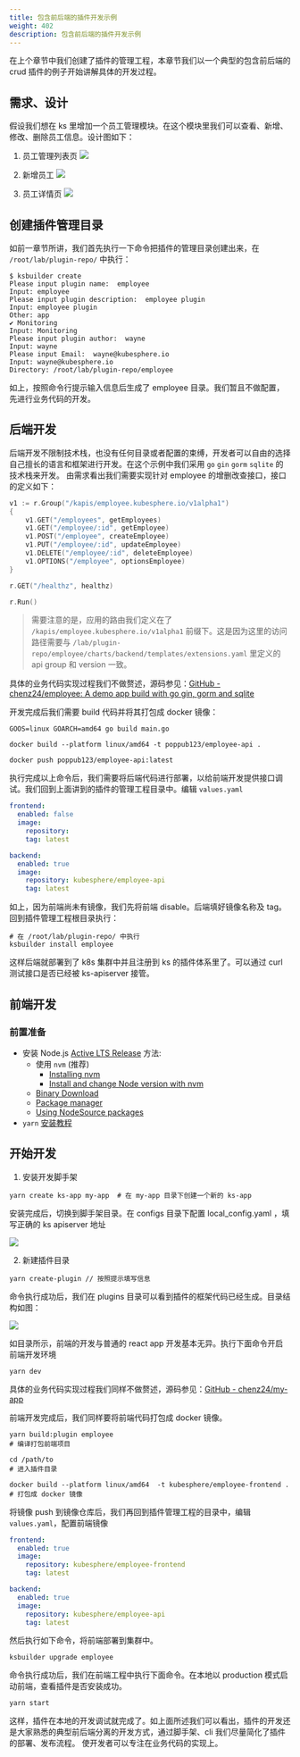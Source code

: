 ```yaml
---
title: 包含前后端的插件开发示例
weight: 402
description: 包含前后端的插件开发示例
---
```


在上个章节中我们创建了插件的管理工程，本章节我们以一个典型的包含前后端的 crud 插件的例子开始讲解具体的开发过程。

## 需求、设计
假设我们想在 ks 里增加一个员工管理模块。在这个模块里我们可以查看、新增、修改、删除员工信息。设计图如下：

1. 员工管理列表页
   ![](/images/pluggable-arch/794091EB-6190-4FF7-9533-3FE81EC4877A.png)

2. 新增员工
   ![](/images/pluggable-arch/6667BBCE-0400-4562-BCB1-EC12A2D0BEB7.png)

3. 员工详情页
   ![](/images/pluggable-arch/995810AD-639C-4F33-8B8E-9D347225DAB9.png)

## 创建插件管理目录

如前一章节所讲，我们首先执行一下命令把插件的管理目录创建出来，在 `/root/lab/plugin-repo/` 中执行：

```shell
$ ksbuilder create
Please input plugin name:  employee
Input: employee
Please input plugin description:  employee plugin
Input: employee plugin
Other: app
✔ Monitoring
Input: Monitoring
Please input plugin author:  wayne
Input: wayne
Please input Email:  wayne@kubesphere.io
Input: wayne@kubesphere.io
Directory: /root/lab/plugin-repo/employee
```

如上，按照命令行提示输入信息后生成了 employee 目录。我们暂且不做配置，先进行业务代码的开发。

## 后端开发

后端开发不限制技术栈，也没有任何目录或者配置的束缚，开发者可以自由的选择自己擅长的语言和框架进行开发。在这个示例中我们采用 `go`  `gin`   `gorm`  `sqlite`  的技术栈来开发。
由需求看出我们需要实现针对 employee 的增删改查接口，接口的定义如下：

```go
v1 := r.Group("/kapis/employee.kubesphere.io/v1alpha1")
{
	v1.GET("/employees", getEmployees)
	v1.GET("/employee/:id", getEmployee)
	v1.POST("/employee", createEmployee)
	v1.PUT("/employee/:id", updateEmployee)
	v1.DELETE("/employee/:id", deleteEmployee)
	v1.OPTIONS("/employee", optionsEmployee)
}

r.GET("/healthz", healthz)

r.Run()

```

>需要注意的是，应用的路由我们定义在了 `/kapis/employee.kubesphere.io/v1alpha1` 前缀下。这是因为这里的访问路径需要与
`/lab/plugin-repo/employee/charts/backend/templates/extensions.yaml` 里定义的 api group 和 version 一致。

具体的业务代码实现过程我们不做赘述，源码参见：[GitHub - chenz24/employee: A demo app build with go gin, gorm and sqlite](https://github.com/chenz24/employee)

开发完成后我们需要 build 代码并将其打包成 docker 镜像：
```
GOOS=linux GOARCH=amd64 go build main.go

docker build --platform linux/amd64 -t poppub123/employee-api .

docker push poppub123/employee-api:latest
```

执行完成以上命令后，我们需要将后端代码进行部署，以给前端开发提供接口调试。我们回到上面讲到的插件的管理工程目录中。编辑 `values.yaml`

```yaml
frontend:
  enabled: false
  image:
    repository:
    tag: latest

backend:
  enabled: true
  image:
    repository: kubesphere/employee-api
    tag: latest
```

如上，因为前端尚未有镜像，我们先将前端 disable。后端填好镜像名称及 tag。 回到插件管理工程根目录执行：

```shell
# 在 /root/lab/plugin-repo/ 中执行
ksbuilder install employee
```

这样后端就部署到了 k8s 集群中并且注册到 ks 的插件体系里了。可以通过 curl 测试接口是否已经被 ks-apiserver 接管。

## 前端开发

### 前置准备

- 安装 Node.js [Active LTS Release](https://nodejs.org/en/about/releases/)
  方法:
   - 使用 `nvm` (推荐)
      - [Installing nvm](https://github.com/nvm-sh/nvm#install--update-script)
      - [Install and change Node version with nvm](https://nodejs.org/en/download/package-manager/#nvm)
   - [Binary Download](https://nodejs.org/en/download/)
   - [Package manager](https://nodejs.org/en/download/package-manager/)
   - [Using NodeSource packages](https://github.com/nodesource/distributions/blob/master/README.md)
- `yarn` [安装教程](https://classic.yarnpkg.com/en/docs/install)

## 开始开发

1. 安装开发脚手架
```
yarn create ks-app my-app  # 在 my-app 目录下创建一个新的 ks-app
```

安装完成后，切换到脚手架目录。在 configs 目录下配置 local_config.yaml  ，填写正确的 ks apiserver 地址

![](https://qui-site.pek3a.qingstor.com/B7AF514B-2236-4E4C-BBAA-4C5FAA298105.png)

2. 新建插件目录
```
yarn create-plugin // 按照提示填写信息
```

命令执行成功后，我们在 plugins 目录可以看到插件的框架代码已经生成。目录结构如图：

![](/images/pluggable-arch/plugin-directory.png)

如目录所示，前端的开发与普通的 react app 开发基本无异。执行下面命令开启前端开发环境

```
yarn dev 
```

具体的业务代码实现过程我们同样不做赘述，源码参见：[GitHub - chenz24/my-app](https://github.com/chenz24/my-app)

前端开发完成后，我们同样要将前端代码打包成 docker 镜像。

```
yarn build:plugin employee                                              # 编译打包前端项目

cd /path/to                                                             # 进入插件目录

docker build --platform linux/amd64  -t kubesphere/employee-frontend .   # 打包成 docker 镜像
```

将镜像 push 到镜像仓库后，我们再回到插件管理工程的目录中，编辑 `values.yaml`，配置前端镜像

```yaml
frontend:
  enabled: true
  image:
    repository: kubesphere/employee-frontend
    tag: latest

backend:
  enabled: true
  image:
    repository: kubesphere/employee-api
    tag: latest
```

然后执行如下命令，将前端部署到集群中。

```
ksbuilder upgrade employee
```

命令执行成功后，我们在前端工程中执行下面命令。在本地以 production 模式启动前端，查看插件是否安装成功。

```
yarn start
```

这样，插件在本地的开发调试就完成了。如上面所述我们可以看出，插件的开发还是大家熟悉的典型前后端分离的开发方式，通过脚手架、cli 我们尽量简化了插件的部署、发布流程。
使开发者可以专注在业务代码的实现上。

